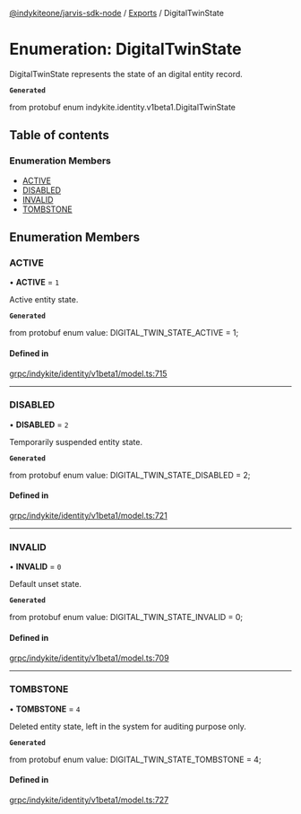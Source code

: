 [@indykiteone/jarvis-sdk-node](../README.md) / [Exports](../modules.md) / DigitalTwinState

# Enumeration: DigitalTwinState

DigitalTwinState represents the state of an digital entity record.

**`Generated`**

from protobuf enum indykite.identity.v1beta1.DigitalTwinState

## Table of contents

### Enumeration Members

- [ACTIVE](DigitalTwinState.md#active)
- [DISABLED](DigitalTwinState.md#disabled)
- [INVALID](DigitalTwinState.md#invalid)
- [TOMBSTONE](DigitalTwinState.md#tombstone)

## Enumeration Members

### ACTIVE

• **ACTIVE** = ``1``

Active entity state.

**`Generated`**

from protobuf enum value: DIGITAL_TWIN_STATE_ACTIVE = 1;

#### Defined in

[grpc/indykite/identity/v1beta1/model.ts:715](https://github.com/indykite/jarvis-sdk-node/blob/438b790/jarvis_sdk_node/src/grpc/indykite/identity/v1beta1/model.ts#L715)

___

### DISABLED

• **DISABLED** = ``2``

Temporarily suspended entity state.

**`Generated`**

from protobuf enum value: DIGITAL_TWIN_STATE_DISABLED = 2;

#### Defined in

[grpc/indykite/identity/v1beta1/model.ts:721](https://github.com/indykite/jarvis-sdk-node/blob/438b790/jarvis_sdk_node/src/grpc/indykite/identity/v1beta1/model.ts#L721)

___

### INVALID

• **INVALID** = ``0``

Default unset state.

**`Generated`**

from protobuf enum value: DIGITAL_TWIN_STATE_INVALID = 0;

#### Defined in

[grpc/indykite/identity/v1beta1/model.ts:709](https://github.com/indykite/jarvis-sdk-node/blob/438b790/jarvis_sdk_node/src/grpc/indykite/identity/v1beta1/model.ts#L709)

___

### TOMBSTONE

• **TOMBSTONE** = ``4``

Deleted entity state, left in the system for auditing purpose only.

**`Generated`**

from protobuf enum value: DIGITAL_TWIN_STATE_TOMBSTONE = 4;

#### Defined in

[grpc/indykite/identity/v1beta1/model.ts:727](https://github.com/indykite/jarvis-sdk-node/blob/438b790/jarvis_sdk_node/src/grpc/indykite/identity/v1beta1/model.ts#L727)
